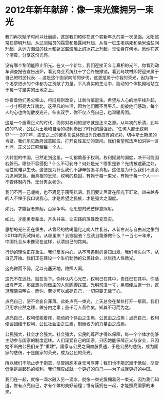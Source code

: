 # 2012年新年献辞：像一束光簇拥另一束光

我们再次赋予时间以壮丽感，这是我们和你在这个崭新年头的第一次见面。太阳照常在黎明升起，从辽阔幅员的霜雪和晨露间升起，从每一桩生老病死和柴米油盐间升起，从远方潮湿的枕木和卧室窗玻璃上的冰花上升起。无论身在何地，愿你在这个清晨，分享这份光亮。

没有哪个黎明能阻止阳光。在又一个新年，我们迎接正义与真相的光芒。你看到动车调查报告宣告出炉，看到商业系统红十字会终被撤销，看到乌坎村即将迎来属于自己的村民代表……这是这个国家向前的步伐，这更是属于你我的荣光，因为每一个渴求进步的个体都为之贡献了力量。平凡真实的生活中，能动的个体执拗地站立于每一寸坚实的土地之上。

你看着他们愚公移山，将旧规则改变，让新价值诞生。希望从人心的地平线升起，一寸寸照亮大江南北。这平凡的生活，因为他们而不再平凡。能被他们感动，每个人的心也终能散发光芒。伸出双手，你不仅点亮自己，也温暖周围。

这是一个亟需正义的时代，而你对权利的坚守就是正义之源。从年初的乐清，到年终的乌坎，公民为土地和自治的权利奏出了时代的最强音。“任何人都无权剥夺”——2011年，庙堂之上的诸多言说体现出为政者应有的光彩，切中斯土斯民的肯綮。我们乐见政府诚意回应，打开良性互动的空间。我们希望宪法声如洪钟一言九鼎，正义公正照耀每一个人。

大转型的中国，已然走到这里。一切都奠基于权利。权利摇晃的国度，决不可能固若磐石。哪些不容侵犯？什么不可剥夺？何处是光？哪里是影？光线被遮蔽之处，理性就难以生长。这便是为什么我们不辞辛劳追寻真相，这便是为什么我们不遗余力追问究竟。而真相的呈现、权利的稳固，有赖于每一束光，有赖于每一个人——不管体制内外，无分男女老少。

我们不再一己呢喃，也不满足于窃窃私语。我们要让声音在阳光下汇聚。越来越多的人不惮于我口说我心，才是希望之民族，才是强大之国度。

如此，才能智者蜂起，百家争鸣，让思想的光芒肆意照射。

如此，才能勇者辈出，齐头并进，让实践的理性改变现实。

思想的光芒正在重生。从曾经的枯竭僵化走向人性复苏，从新左派与自由派之争到2011年的宪政辩论。从哪里来？到哪里去？应该且能够做什么？一百七十年来，中国社会从未像现在这样，认清自己的路向。

行动的理性正在重生。我们反省内心，从不可遏制的良知出发。我们埋头向下，从自己开始。我们正在建设一个生机勃勃的公民社会，以张扬人性微光。

这光微而不弱，足以充塞天地，烛照人间。

这光不在远处，就在当下。你体认内心光芒，权利已在其中，责任已在其中。你活出尊严来，那些想为你做主的人就脚脚踩空。光明前进一寸，黑暗便后退一分，这道理简易明白。而你，至少可以点亮自己，一切只要无愧于心。

点亮自己，便不会妄自菲薄。此处点亮一束光，上天总会在某处打开一扇窗。我们只用求应然之理，做分内之事；虽千万人吾往矣，知其不可而为之。

点亮自己，权利便能着床，能动的个体由之生焉，公民由之成焉；点亮自己，权利便会团结于权利，公民社会由之生焉，制衡权力的力量由之成焉。

公民强大，社会才会强大。社会强大，公民的尊严才得以保障，每一个个体才能够主动参与国家的制度运转。人们深爱自己的国家，只因她能保障正义与安全，只因她不断由公民们亲手“重建”。国家与公民之间血脉贯通，于是公民的悲伤，成为国家的悲伤，于是国家的荣光，成为公民的荣光。

所以我们不能止步于抱怨，尽管抱怨本身无可厚非；我们也不能沉溺于低俗，尽管低俗是最起码的权利。我们理应成就一个更好的自己——为了成就更好的中国。

我们在一起，就像一滴水融入另一滴水，就像一束光簇拥着另一束光。因为我们知道，惟有点亮自己，才有个体的美好前程；惟有簇拥在一起，才能照亮国家的未来。